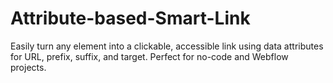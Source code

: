 # Attribute-based-Smart-Link
Easily turn any element into a clickable, accessible link using data attributes for URL, prefix, suffix, and target. Perfect for no-code and Webflow projects.
